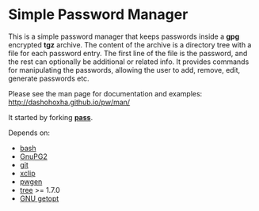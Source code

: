 
Simple Password Manager
=======================

This is a simple password manager that keeps passwords inside a
**gpg** encrypted **tgz** archive. The content of the archive is a
directory tree with a file for each password entry.  The first line of
the file is the password, and the rest can optionally be additional or
related info. It provides commands for manipulating the passwords,
allowing the user to add, remove, edit, generate passwords etc.

Please see the man page for documentation and examples:
http://dashohoxha.github.io/pw/man/

It started by forking **[pass](http://www.passwordstore.org/)**.

Depends on:
- [bash](http://www.gnu.org/software/bash/)
- [GnuPG2](http://www.gnupg.org/)
- [git](http://www.git-scm.com/)
- [xclip](http://sourceforge.net/projects/xclip/)
- [pwgen](http://sourceforge.net/projects/pwgen/)
- [tree](http://mama.indstate.edu/users/ice/tree/) >= 1.7.0
- [GNU getopt](http://software.frodo.looijaard.name/getopt/)
